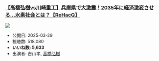 ### [【高橋弘樹vs川崎重工】兵庫県で大激震！2035年に経済激変させる…水素社会とは？【ReHacQ】](https://www.youtube.com/watch?v=Kw-4qwgWtTA)
[![](https://img.youtube.com/vi/Kw-4qwgWtTA/sddefault.jpg)](https://www.youtube.com/watch?v=Kw-4qwgWtTA)
-   公開日: 2025-03-29
-   視聴数: 518,080
-   **いいね数: 5,633**
-   出演者: 吉山孝, [高橋弘樹](/rehacq_fan/people/高橋弘樹 "wikilink")
